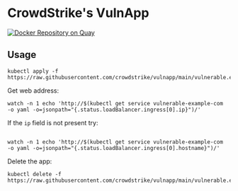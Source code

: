 # CrowdStrike's VulnApp
[![Docker Repository on Quay](https://quay.io/repository/crowdstrike/vulnapp/status "Docker Repository on Quay")](https://quay.io/repository/crowdstrike/vulnapp)

## Usage

```
kubectl apply -f  https://raw.githubusercontent.com/crowdstrike/vulnapp/main/vulnerable.example.yaml
```

Get web address:
```
watch -n 1 echo 'http://$(kubectl get service vulnerable-example-com  -o yaml -o=jsonpath="{.status.loadBalancer.ingress[0].ip}")/'
```

If the `ip` field is not present try:
```

watch -n 1 echo 'http://$(kubectl get service vulnerable-example-com  -o yaml -o=jsonpath="{.status.loadBalancer.ingress[0].hostname}")/'
```

Delete the app:
```
kubectl delete -f  https://raw.githubusercontent.com/crowdstrike/vulnapp/main/vulnerable.example.yaml
```
